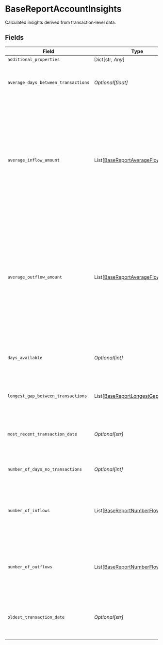 # BaseReportAccountInsights

Calculated insights derived from transaction-level data.


## Fields

| Field                                                                                                                                                                          | Type                                                                                                                                                                           | Required                                                                                                                                                                       | Description                                                                                                                                                                    |
| ------------------------------------------------------------------------------------------------------------------------------------------------------------------------------ | ------------------------------------------------------------------------------------------------------------------------------------------------------------------------------ | ------------------------------------------------------------------------------------------------------------------------------------------------------------------------------ | ------------------------------------------------------------------------------------------------------------------------------------------------------------------------------ |
| `additional_properties`                                                                                                                                                        | Dict[str, *Any*]                                                                                                                                                               | :heavy_minus_sign:                                                                                                                                                             | N/A                                                                                                                                                                            |
| `average_days_between_transactions`                                                                                                                                            | *Optional[float]*                                                                                                                                                              | :heavy_minus_sign:                                                                                                                                                             | Average number of days between sequential transactions                                                                                                                         |
| `average_inflow_amount`                                                                                                                                                        | List[[BaseReportAverageFlowInsights](../../models/shared/basereportaverageflowinsights.md)]                                                                                    | :heavy_minus_sign:                                                                                                                                                             | Average amount of debit transactions into account. This field will be null for non-depository accounts. This field only takes into account USD transactions from the account.  |
| `average_outflow_amount`                                                                                                                                                       | List[[BaseReportAverageFlowInsights](../../models/shared/basereportaverageflowinsights.md)]                                                                                    | :heavy_minus_sign:                                                                                                                                                             | Average amount of credit transactions into account. This field will be null for non-depository accounts. This field only takes into account USD transactions from the account. |
| `days_available`                                                                                                                                                               | *Optional[int]*                                                                                                                                                                | :heavy_minus_sign:                                                                                                                                                             | Number of days days available in the base report for the account.                                                                                                              |
| `longest_gap_between_transactions`                                                                                                                                             | List[[BaseReportLongestGapInsights](../../models/shared/basereportlongestgapinsights.md)]                                                                                      | :heavy_minus_sign:                                                                                                                                                             | Longest gap between sequential transactions                                                                                                                                    |
| `most_recent_transaction_date`                                                                                                                                                 | *Optional[str]*                                                                                                                                                                | :heavy_minus_sign:                                                                                                                                                             | Date of the most recent transaction in the base report for the account.                                                                                                        |
| `number_of_days_no_transactions`                                                                                                                                               | *Optional[int]*                                                                                                                                                                | :heavy_minus_sign:                                                                                                                                                             | Number of days with no transactions                                                                                                                                            |
| `number_of_inflows`                                                                                                                                                            | List[[BaseReportNumberFlowInsights](../../models/shared/basereportnumberflowinsights.md)]                                                                                      | :heavy_minus_sign:                                                                                                                                                             | The number of debits into the account. This field will be null for non-depository accounts.                                                                                    |
| `number_of_outflows`                                                                                                                                                           | List[[BaseReportNumberFlowInsights](../../models/shared/basereportnumberflowinsights.md)]                                                                                      | :heavy_minus_sign:                                                                                                                                                             | The number of credit into the account. This field will be null for non-depository accounts.                                                                                    |
| `oldest_transaction_date`                                                                                                                                                      | *Optional[str]*                                                                                                                                                                | :heavy_minus_sign:                                                                                                                                                             | Date of the earliest transaction in the base report for the account.                                                                                                           |
